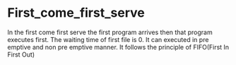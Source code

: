 # First_come_first_serve
In the first come first serve the first program arrives then that program executes first.
The waiting time of first file is 0.
It can executed in pre emptive and non pre emptive manner.
It follows the principle of FIFO(First In First Out)
